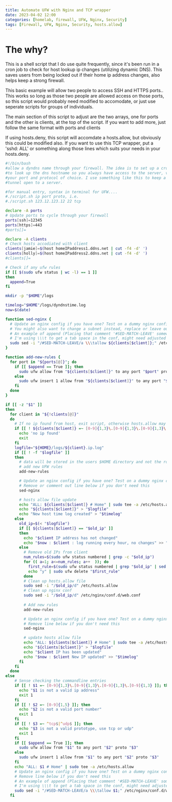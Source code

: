 ```yaml
---
title: Automate UFW with Nginx and TCP wrapper
date: 2023-04-02 12:00
categories: [homelab, firewall, UFW, Nginx, Security]
tags: [Firewall, UFW, Nginx, Security, hosts.allow]
---
```


# The why?

This is a shell script that I do use quite frequently, since it's been run in a cron job to check for host lookup ip changes (utilizing dynamic DNS).
This saves users from being locked out if their home ip address changes, also helps keep a strong firewall.

This basic example will allow two people to access SSH and HTTPS ports.. This works so long as those two people are allowed access on those ports, so this script would probably need modified to accomodate, or just use seperate scripts for groups of individuals.

The main section of this script to adjust are the two arrays, one for ports and the other is clients, at the top of the script. If you want to add more, just follow the same format with ports and clients

If using hosts.deny, this script will accomdate a hosts.allow, but obviously this could be modified also. If you want to use this TCP wrapper, put a 'sshd: ALL' or something along those lines which suits your needs in your hosts.deny.


```bash
#!/bin/bash
#allow a dyndns name through your firewall. The idea is to set up a crontab
#to look up the dns hostname so you always have access to the server, via
#your port and protocol of choice. I use something like this to keep a VPN
#tunnel open to a server.

#for manual entry, syntax in terminal for UFW....
#./script.sh ip port proto, i.e.
#./script.sh 123.12.123.12 22 tcp

declare -A ports
# Update ports to cycle through your firewall
ports[ssh]=12345
ports[https]=443
#ports[]=

declare -A clients
# Check hosts accodiated with client
clients[jamie]=$(host homeIPaddress1.ddns.net | cut -f4 -d' ')
clients[holly]=$(host homeIPaddress2.ddns.net | cut -f4 -d' ')
#clients[]=

# Check if any ufw rules
if [[ $(sudo ufw status | wc -l) == 1 ]]
then
  append=True
fi

mkdir -p "$HOME"/logs

timelog="$HOME"/logs/dyndnstime.log
now=$(date)

function sed-nginx {
  # Update an nginx config if you have one? Test on a dummy nginx config beforehand.
  # You might also want to change a subnet instead, replace or leave out entirely
  # An example of append (Placing that comment '#SED-MATCH-LEAVE' somewhere in your nginx config file (server block))
  # I'm using \\\t to get a tab space in the conf, might need adjusted
  sudo sed -i "/#SED-MATCH-LEAVE/a \\\tallow ${clients[$client]};" /etc/nginx/conf.d/web.conf
}

function add-new-rules {
  for port in "${ports[@]}"; do
    if [[ $append == True ]]; then
      sudo ufw allow from "${clients[$client]}" to any port "$port" proto tcp
    else
      sudo ufw insert 1 allow from "${clients[$client]}" to any port "$port" proto tcp
    fi
  done
}

if [[ -z "$1" ]]
then
  for client in "${!clients[@]}"
  do
    # If no ip found from host, exit script, otherwise hosts.allow may fill with junk
    if [[ ! ${clients[$client]} =~ [0-9]{1,3}\.[0-9]{1,3}\.[0-9]{1,3}\.[0-9]{1,3} ]]; then
      echo 'no ip found'
      exit
    fi
    logfile="${HOME}/logs/${client}.ip.log"
    if [[ ! -f "$logfile" ]]
    then
      # data will be stored in the users $HOME directory and not the root directory.
      # add new UFW rules
      add-new-rules

      # Update an nginx config if you have one? Test on a dummy nginx config beforehand.
      # Remove or comment out line below if you don't need this
      sed-nginx

      # hosts allow file update
      echo "ALL: ${clients[$client]} # Home" | sudo tee -a /etc/hosts.allow
      echo "${clients[$client]}" > "$logfile"
      echo "New host time log created" > "$timelog"
    else
      old_ip=$(< "$logfile")
      if [[ ${clients[$client]} == "$old_ip" ]]
      then
        echo "$client IP address has not changed"
        echo "$now : $client : log running every hour, no changes" >> "$timelog"
      else
        # Remove old IPs from client
        num_rules=$(sudo ufw status numbered | grep -c "$old_ip")
        for (( a=1; a<=num_rules; a++  )); do
          first_rule=$(sudo ufw status numbered | grep "$old_ip" | sed -En "1s/.*([0-9]+)\].*/\1/p")
          echo "y" | sudo ufw delete "$first_rule"
        done
        # Clean up hosts.allow file
        sudo sed -i "/$old_ip/d" /etc/hosts.allow
        # Clean up nginx conf
        sudo sed -i "/$old_ip/d" /etc/nginx/conf.d/web.conf
        
        # Add new rules
        add-new-rules

        # Update an nginx config if you have one? Test on a dummy nginx config beforehand. You might change to many ip addresses with this command.
        # Remove line below if you don't need this
        sed-nginx

        # update hosts allow file
        echo "ALL: ${clients[$client]} # Home" | sudo tee -a /etc/hosts.allow
        echo "${clients[$client]}" > "$logfile"
        echo "$client IP has been updated"
        echo "$now : $client New IP updated" >> "$timelog"
      fi
    fi
  done
else
    # Sense checking the commandline entries
    if [[ ! $1 =~ [0-9]{1,3}\.[0-9]{1,3}\.[0-9]{1,3}\.[0-9]{1,3} ]]; then
      echo "$1 is not a valid ip address"
      exit 1
    fi
    if [[ ! $2 =~ [0-9]{1,5} ]]; then
      echo "$2 is not a valid port number"
      exit 1
    fi
    if [[ ! $3 =~ ^tcp$|^udp$ ]]; then
      echo "$3 is not a valid prototype, use tcp or udp"
      exit 1
    fi 
    if [[ $append == True ]]; then
      sudo ufw allow from "$1" to any port "$2" proto "$3"
    else
      sudo ufw insert 1 allow from "$1" to any port "$2" proto "$3"
    fi
    echo "ALL: $1 # Home" | sudo tee -a /etc/hosts.allow
    # Update an nginx config if you have one? Test on a dummy nginx config beforehand.
    # Remove line below if you don't need this
    # An example of append (Placing that comment '#SED-MATCH-LEAVE' somewhere in your nginx config file (server block))
    # I'm using \\\t to get a tab space in the conf, might need adjusted
    sudo sed -i "/#SED-MATCH-LEAVE/a \\\tallow $1;" /etc/nginx/conf.d/web.conf
  fi
```